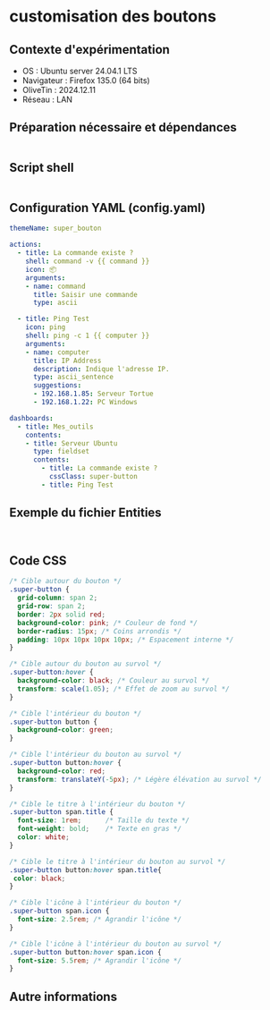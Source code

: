 # customisation des boutons
## Contexte d'expérimentation
* OS : Ubuntu server 24.04.1 LTS
* Navigateur : Firefox 135.0 (64 bits)
* OliveTin : 2024.12.11
* Réseau : LAN
  
## Préparation nécessaire et dépendances
```bash
```

## Script shell
```bash
```

## Configuration YAML (config.yaml)
```yaml
themeName: super_bouton

actions:
  - title: La commande existe ?
    shell: command -v {{ command }}
    icon: 📦
    arguments:
    - name: command
      title: Saisir une commande
      type: ascii

  - title: Ping Test
    icon: ping
    shell: ping -c 1 {{ computer }}
    arguments:
    - name: computer
      title: IP Address
      description: Indique l'adresse IP.
      type: ascii_sentence
      suggestions:
      - 192.168.1.85: Serveur Tortue
      - 192.168.1.22: PC Windows

dashboards:
  - title: Mes_outils
    contents:
    - title: Serveur Ubuntu
      type: fieldset
      contents:
        - title: La commande existe ?
          cssClass: super-button
        - title: Ping Test
```

## Exemple du fichier Entities
```json
```
```yaml
```

## Code CSS
```css
/* Cible autour du bouton */
.super-button {
  grid-column: span 2;
  grid-row: span 2;
  border: 2px solid red;
  background-color: pink; /* Couleur de fond */
  border-radius: 15px; /* Coins arrondis */
  padding: 10px 10px 10px 10px; /* Espacement interne */
}

/* Cible autour du bouton au survol */
.super-button:hover {
  background-color: black; /* Couleur au survol */
  transform: scale(1.05); /* Effet de zoom au survol */
}

/* Cible l'intérieur du bouton */
.super-button button {
  background-color: green;
}

/* Cible l'intérieur du bouton au survol */
.super-button button:hover {
  background-color: red;
  transform: translateY(-5px); /* Légère élévation au survol */
}

/* Cible le titre à l'intérieur du bouton */
.super-button span.title {
  font-size: 1rem;      /* Taille du texte */
  font-weight: bold;    /* Texte en gras */
  color: white;
}

/* Cible le titre à l'intérieur du bouton au survol */
.super-button button:hover span.title{
 color: black;
}

/* Cible l'icône à l'intérieur du bouton */
.super-button span.icon {
  font-size: 2.5rem; /* Agrandir l'icône */
}

/* Cible l'icône à l'intérieur du bouton au survol */
.super-button button:hover span.icon {
  font-size: 5.5rem; /* Agrandir l'icône */
}
```

## Autre informations
